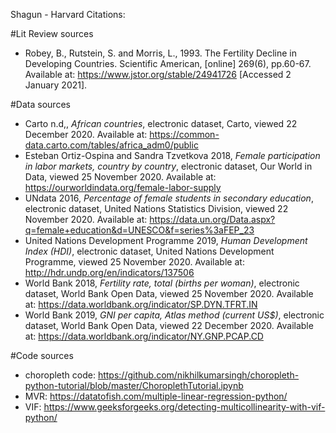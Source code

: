 
Shagun - Harvard Citations:

#Lit Review sources
* Robey, B., Rutstein, S. and Morris, L., 1993. The Fertility Decline in Developing Countries. Scientific American, [online] 269(6), pp.60-67. Available at: <https://www.jstor.org/stable/24941726> [Accessed 2 January 2021].


#Data sources
* Carto n.d,, *African countries*, electronic dataset, Carto, viewed 22 December 2020. Available at: <https://common-data.carto.com/tables/africa_adm0/public>
* Esteban Ortiz-Ospina and Sandra Tzvetkova 2018, *Female participation in labor markets, country by country*, electronic dataset, Our World in Data, viewed 25 November 2020. Available at: <https://ourworldindata.org/female-labor-supply>
* UNdata 2016, *Percentage of female students in secondary education*, electronic dataset, United Nations Statistics Division, viewed 22 November 2020. Available at: <https://data.un.org/Data.aspx?q=female+education&d=UNESCO&f=series%3aFEP_23>
* United Nations Development Programme 2019, *Human Development Index (HDI)*, electronic dataset, United Nations Development Programme, viewed 25 November 2020. Available at: <http://hdr.undp.org/en/indicators/137506>
* World Bank 2018, *Fertility rate, total (births per woman)*, electronic dataset, World Bank Open Data, viewed 25 November 2020. Available at: <https://data.worldbank.org/indicator/SP.DYN.TFRT.IN>
* World Bank 2019, *GNI per capita, Atlas method (current US$)*, electronic dataset, World Bank Open Data, viewed 22 December 2020. Available at: <https://data.worldbank.org/indicator/NY.GNP.PCAP.CD>



#Code sources
* choropleth code: https://github.com/nikhilkumarsingh/choropleth-python-tutorial/blob/master/ChoroplethTutorial.ipynb
* MVR: https://datatofish.com/multiple-linear-regression-python/
* VIF: https://www.geeksforgeeks.org/detecting-multicollinearity-with-vif-python/
